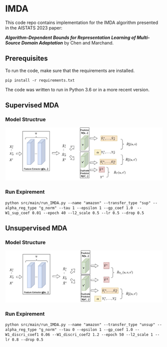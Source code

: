 # IMDA

This code repo contains implementation for the IMDA algorithm presented in the AISTATS 2023 paper:

***Algorithm-Dependent Bounds for Representation Learning of Multi-Source Domain Adaptation*** by Chen and Marchand.



## Prerequisites

To run the code, make sure that the requirements are installed.

```
pip install -r requirements.txt
```

The code was written to run in Python 3.6 or in a more recent version.

## Supervised MDA 
### Model Structrue
![Illustration](./model-supervised.jpg)
### Run Expirement
```
python src/main/run_IMDA.py --name "amazon" --transfer_type "sup" --alpha_reg_type "g_norm" --tau 1 --epsilon 1 --gp_coef 1.0  --W1_sup_coef 0.01 --epoch 40 --l2_scale 0.5 --lr 0.5 --drop 0.5
```


## Unsupervised MDA
### Model Structure
![Illustration_unsup](./model-unsupervised.jpg)
### Run Expirement
```
python src/main/run_IMDA.py --name "amazon" --transfer_type "unsup" --alpha_reg_type "g_norm" --tau 0 --epsilon 1 --gp_coef 1.0 --W1_discri_coef1 0.06 --W1_discri_coef2 1.2 --epoch 50 --l2_scale 1 --lr 0.8 --drop 0.5
```



